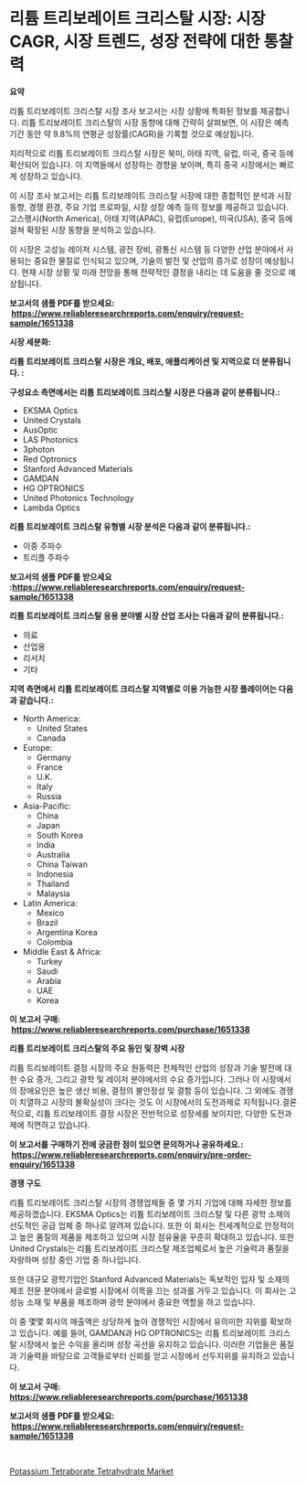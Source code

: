 <p><h1>리튬 트리보레이트 크리스탈 시장: 시장 CAGR, 시장 트렌드, 성장 전략에 대한 통찰력</h1></p><p><strong>요약</strong></p>
<p><p>리튬 트리보레이트 크리스탈 시장 조사 보고서는 시장 상황에 특화된 정보를 제공합니다. 리튬 트리보레이트 크리스탈의 시장 동향에 대해 간략히 살펴보면, 이 시장은 예측 기간 동안 약 9.8%의 연평균 성장률(CAGR)을 기록할 것으로 예상됩니다. </p><p>지리적으로 리튬 트리보레이트 크리스탈 시장은 북미, 아태 지역, 유럽, 미국, 중국 등에 확산되어 있습니다. 이 지역들에서 성장하는 경향을 보이며, 특히 중국 시장에서는 빠르게 성장하고 있습니다.</p><p>이 시장 조사 보고서는 리튬 트리보레이트 크리스탈 시장에 대한 종합적인 분석과 시장 동향, 경쟁 환경, 주요 기업 프로파일, 시장 성장 예측 등의 정보를 제공하고 있습니다. 고스랭시(North America), 아태 지역(APAC), 유럽(Europe), 미국(USA), 중국 등에 걸쳐 확장된 시장 동향을 분석하고 있습니다.</p><p>이 시장은 고성능 레이저 시스템, 광전 장비, 광통신 시스템 등 다양한 산업 분야에서 사용되는 중요한 물질로 인식되고 있으며, 기술의 발전 및 산업의 증가로 성장이 예상됩니다. 현재 시장 상황 및 미래 전망을 통해 전략적인 결정을 내리는 데 도움을 줄 것으로 예상됩니다.</p></p>
<p><strong>보고서의 샘플 PDF를 받으세요: &nbsp;<a href="https://www.reliableresearchreports.com/enquiry/request-sample/1651338">https://www.reliableresearchreports.com/enquiry/request-sample/1651338</a></strong></p>
<p><strong>시장 세분화:</strong></p>
<p><strong> 리튬 트리보레이트 크리스탈 시장은 개요, 배포, 애플리케이션 및 지역으로 더 분류됩니다. :</strong></p>
<p><strong>구성요소 측면에서는 리튬 트리보레이트 크리스탈 시장은 다음과 같이 분류됩니다.:</strong></p>
<p><ul><li>EKSMA Optics</li><li>United Crystals</li><li>AusOptic</li><li>LAS Photonics</li><li>3photon</li><li>Red Optronics</li><li>Stanford Advanced Materials</li><li>GAMDAN</li><li>HG OPTRONICS</li><li>United Photonics Technology</li><li>Lambda Optics</li></ul></p>
<p><strong> 리튬 트리보레이트 크리스탈 유형별 시장 분석은 다음과 같이 분류됩니다.:</strong></p>
<p><ul><li>이중 주파수</li><li>트리플 주파수</li></ul></p>
<p><strong>보고서의 샘플 PDF를 받으세요 :<a href="https://www.reliableresearchreports.com/enquiry/request-sample/1651338">https://www.reliableresearchreports.com/enquiry/request-sample/1651338</a></strong></p>
<p><strong> 리튬 트리보레이트 크리스탈 응용 분야별 시장 산업 조사는 다음과 같이 분류됩니다.:</strong></p>
<p><ul><li>의료</li><li>산업용</li><li>리서치</li><li>기타</li></ul></p>
<p><strong>지역 측면에서 리튬 트리보레이트 크리스탈 지역별로 이용 가능한 시장 플레이어는 다음과 같습니다.:</strong></p>
<p><ul>
    <li>
        North America:
        <ul>
            <li>United States</li>
            <li>Canada</li>
        </ul>
    </li>
    <li>
        Europe:
        <ul>
            <li>Germany</li>
            <li>France</li>
            <li>U.K.</li>
            <li>Italy</li>
            <li>Russia</li>
        </ul>
    </li>
    <li>
        Asia-Pacific:
        <ul>
            <li>China</li>
            <li>Japan</li>
            <li>South Korea</li>
            <li>India</li>
            <li>Australia</li>
            <li>China Taiwan</li>
            <li>Indonesia</li>
            <li>Thailand</li>
            <li>Malaysia</li>
        </ul>
    </li>
    <li>
        Latin America:
        <ul>
            <li>Mexico</li>
            <li>Brazil</li>
            <li>Argentina Korea</li>
            <li>Colombia</li>
        </ul>
    </li>
    <li>
        Middle East & Africa:
        <ul>
            <li>Turkey</li>
            <li>Saudi</li>
            <li>Arabia</li>
            <li>UAE</li>
            <li>Korea</li>
        </ul>
    </li>
    </ul></p>
<p><strong>이 보고서 구매: &nbsp;<a href="https://www.reliableresearchreports.com/purchase/1651338">https://www.reliableresearchreports.com/purchase/1651338</a></strong></p>
<p><strong>리튬 트리보레이트 크리스탈의 주요 동인 및 장벽 시장</strong></p>
<p><p>리튬 트리보레이트 결정 시장의 주요 원동력은 전체적인 산업의 성장과 기술 발전에 대한 수요 증가, 그리고 광학 및 레이저 분야에서의 수요 증가입니다. 그러나 이 시장에서의 장애요인은 높은 생산 비용, 결정의 불안정성 및 결함 등이 있습니다. 그 외에도 경쟁이 치열하고 시장의 불확실성이 크다는 것도 이 시장에서의 도전과제로 지적됩니다.결론적으로, 리튬 트리보레이트 결정 시장은 전반적으로 성장세를 보이지만, 다양한 도전과제에 직면하고 있습니다.</p></p>
<p><strong>이 보고서를 구매하기 전에 궁금한 점이 있으면 문의하거나 공유하세요.: &nbsp;<a href="https://www.reliableresearchreports.com/enquiry/pre-order-enquiry/1651338">https://www.reliableresearchreports.com/enquiry/pre-order-enquiry/1651338</a></strong></p>
<p><strong>경쟁 구도</strong></p>
<p><p>리튬 트리보레이트 크리스탈 시장의 경쟁업체들 중 몇 가지 기업에 대해 자세한 정보를 제공하겠습니다. EKSMA Optics는 리튬 트리보레이트 크리스탈 및 다른 광학 소재의 선도적인 공급 업체 중 하나로 알려져 있습니다. 또한 이 회사는 전세계적으로 안정적이고 높은 품질의 제품을 제조하고 있으며 시장 점유율을 꾸준히 확대하고 있습니다. 또한 United Crystals는 리튬 트리보레이트 크리스탈 제조업체로서 높은 기술력과 품질을 자랑하며 성장 중인 기업 중 하나입니다. </p><p>또한 대규모 광학기업인 Stanford Advanced Materials는 독보적인 입자 및 소재의 제조 전문 분야에서 글로벌 시장에서 이목을 끄는 성과를 거두고 있습니다. 이 회사는 고성능 소재 및 부품을 제조하며 광학 분야에서 중요한 역할을 하고 있습니다. </p><p>이 중 몇몇 회사의 매출액은 상당하게 높아 경쟁적인 시장에서 유의미한 지위를 확보하고 있습니다. 예를 들어, GAMDAN과 HG OPTRONICS는 리튬 트리보레이트 크리스탈 시장에서 높은 수익을 올리며 성장 곡선을 유지하고 있습니다. 이러한 기업들은 품질과 기술력을 바탕으로 고객들로부터 신뢰를 얻고 시장에서 선두지위를 유지하고 있습니다.</p></p>
<p><strong>이 보고서 구매: &nbsp; <a href="https://www.reliableresearchreports.com/purchase/1651338">https://www.reliableresearchreports.com/purchase/1651338</a></strong></p>
<p><strong>보고서의 샘플 PDF를 받으세요: &nbsp;<a href="https://www.reliableresearchreports.com/enquiry/request-sample/1651338">https://www.reliableresearchreports.com/enquiry/request-sample/1651338</a></strong><strong></strong></p>
<p>&nbsp;</p>
<p><p><a href="https://military-diascia-e68.notion.site/Potassium-Tetraborate-Tetrahydrate-Market-Provides-Detailed-Segmentation-of-this-Market-based-on-Typ-90bb7c3f77b84feb8b2d51ad3b47e029">Potassium Tetraborate Tetrahydrate Market</a></p></p>